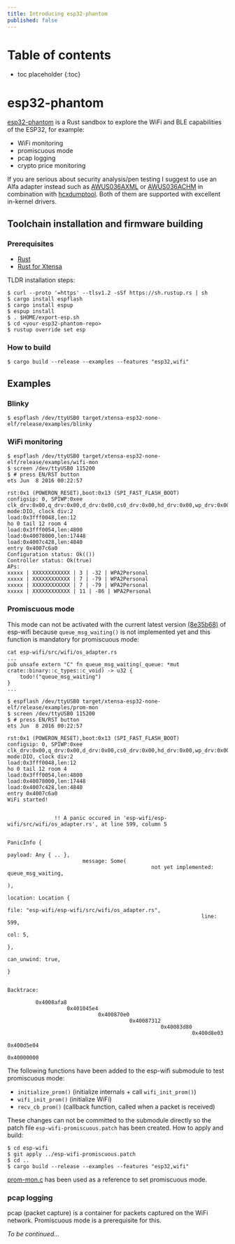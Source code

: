 ```yaml
---
title: Introducing esp32-phantom
published: false
---
```


# Table of contents

* toc placeholder
{:toc}

# esp32-phantom

[esp32-phantom](https://github.com/gemesa/esp32-phantom) is a Rust sandbox to explore the WiFi and BLE capabilities of the ESP32, for example:
- WiFi monitoring
- promiscuous mode
- pcap logging
- crypto price monitoring

If you are serious about security analysis/pen testing I suggest to use an Alfa adapter instead such as [AWUS036AXML](https://alfa-network.eu/alfa-usb-adapter-awus036axml) or [AWUS036ACHM](https://alfa-network.eu/awus036achm) in combination with [hcxdumptool](https://github.com/ZerBea/hcxdumptool). Both of them are supported with excellent in-kernel drivers. 

## Toolchain installation and firmware building

### Prerequisites

- [Rust](https://www.rust-lang.org/tools/install)
- [Rust for Xtensa](https://esp-rs.github.io/book/installation/index.html)

TLDR installation steps:

```
$ curl --proto '=https' --tlsv1.2 -sSf https://sh.rustup.rs | sh
$ cargo install espflash
$ cargo install espup
$ espup install
$ . $HOME/export-esp.sh
$ cd <your-esp32-phantom-repo>
$ rustup override set esp
```
### How to build


```
$ cargo build --release --examples --features "esp32,wifi"
```
## Examples

### Blinky

```
$ espflash /dev/ttyUSB0 target/xtensa-esp32-none-elf/release/examples/blinky
```

### WiFi monitoring

```
$ espflash /dev/ttyUSB0 target/xtensa-esp32-none-elf/release/examples/wifi-mon
$ screen /dev/ttyUSB0 115200
$ # press EN/RST button
ets Jun  8 2016 00:22:57

rst:0x1 (POWERON_RESET),boot:0x13 (SPI_FAST_FLASH_BOOT)
configsip: 0, SPIWP:0xee
clk_drv:0x00,q_drv:0x00,d_drv:0x00,cs0_drv:0x00,hd_drv:0x00,wp_drv:0x00
mode:DIO, clock div:2
load:0x3fff0048,len:12
ho 0 tail 12 room 4
load:0x3fff0054,len:4800
load:0x40078000,len:17448
load:0x4007c428,len:4840
entry 0x4007c6a0
Configuration status: Ok(())
Controller status: Ok(true)
APs:
xxxxx | XXXXXXXXXXXX | 3 | -32 | WPA2Personal
xxxxx | XXXXXXXXXXXX | 7 | -79 | WPA2Personal
xxxxx | XXXXXXXXXXXX | 7 | -79 | WPA2Personal
xxxxx | XXXXXXXXXXXX | 11 | -86 | WPA2Personal
```

### Promiscuous mode

This mode can not be activated with the current latest version [(8e35b68)](https://github.com/esp-rs/esp-wifi/tree/8e35b68c4aaed2c6a4d1159dd1c1287a5a2359be) of esp-wifi because `queue_msg_waiting()` is not implemented yet and this function is mandatory for promiscuous mode:

```
cat esp-wifi/src/wifi/os_adapter.rs
...
pub unsafe extern "C" fn queue_msg_waiting(_queue: *mut crate::binary::c_types::c_void) -> u32 {
    todo!("queue_msg_waiting")
}
...
```

```
$ espflash /dev/ttyUSB0 target/xtensa-esp32-none-elf/release/examples/prom-mon
$ screen /dev/ttyUSB0 115200
$ # press EN/RST button
ets Jun  8 2016 00:22:57

rst:0x1 (POWERON_RESET),boot:0x13 (SPI_FAST_FLASH_BOOT)
configsip: 0, SPIWP:0xee
clk_drv:0x00,q_drv:0x00,d_drv:0x00,cs0_drv:0x00,hd_drv:0x00,wp_drv:0x00
mode:DIO, clock div:2
load:0x3fff0048,len:12
ho 0 tail 12 room 4
load:0x3fff0054,len:4800
load:0x40078000,len:17448
load:0x4007c428,len:4840
entry 0x4007c6a0
WiFi started!
              
               
               !! A panic occured in 'esp-wifi/esp-wifi/src/wifi/os_adapter.rs', at line 599, column 5
                                                                                                       
                                                                                                       PanicInfo {
                                                                                                                      payload: Any { .. },
                        message: Some(
                                              not yet implemented: queue_msg_waiting,
                                                                                         ),
                                                                                               location: Location {
                                                                                                                           file: "esp-wifi/esp-wifi/src/wifi/os_adapter.rs",
                                                              line: 599,
                                                                                col: 5,
                                                                                           },
                                                                                                 can_unwind: true,
                                                                                                                  }
                                                                                                                    
                                                                                                                    Backtrace:
         
         0x4008afa8
                   0x401045e4
                             0x400870e0
                                       0x40087312
                                                 0x40083d80
                                                           0x400d8e03
                                                                     0x400d5e04
                                                                               0x40000000
```

The following functions have been added to the esp-wifi submodule to test promiscuous mode:

- `initialize_prom()` (initialize internals + call `wifi_init_prom()`)
- `wifi_init_prom()` (initialize WiFi)
- `recv_cb_prom()` (callback function, called when a packet is received)

These changes can not be committed to the submodule directly so the patch file `esp-wifi-promiscuous.patch` has been created. How to apply and build:

```
$ cd esp-wifi
$ git apply ../esp-wifi-promiscuous.patch
$ cd ..
$ cargo build --release --examples --features "esp32,wifi"
```

[prom-mon.c](https://www.hackster.io/p99will/esp32-wifi-mac-scanner-sniffer-promiscuous-4c12f4) has been used as a reference to set promiscuous mode.

### pcap logging

pcap (packet capture) is a container for packets captured on the WiFi network. Promiscuous mode is a prerequisite for this.

*To be continued...*
